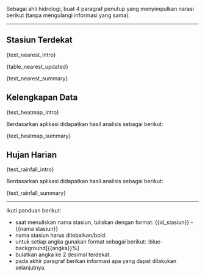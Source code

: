 Sebagai ahli hidrologi, buat 4 paragraf penutup yang menyimpulkan narasi berikut (tanpa mengulangi informasi yang sama):

---

## Stasiun Terdekat

{text_nearest_intro}

{table_nearest_updated}

{text_nearest_summary}

## Kelengkapan Data

{text_heatmap_intro}

Berdasarkan aplikasi didapatkan hasil analisis sebagai berikut:

{text_heatmap_summary}

## Hujan Harian

{text_rainfall_intro}

Berdasarkan aplikasi didapatkan hasil analisis sebagai berikut:

{text_rainfall_summary}

---

Ikuti panduan berikut:
- saat menuliskan nama stasiun, tuliskan dengan format: {{id_stasiun}} - {{nama stasiun}}
- nama stasiun harus ditebalkan/bold.
- untuk setiap angka gunakan format sebagai berikut: :blue-background[{{angka}}%]
- bulatkan angka ke 2 desimal terdekat.
- pada akhir paragraf berikan informasi apa yang dapat dilakukan selanjutnya.